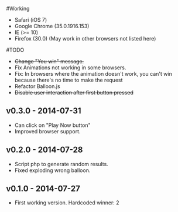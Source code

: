 #Working
- Safari (iOS 7)
- Google Chrome (35.0.1916.153)
- IE (>= 10)
- Firefox (30.0)
(May work in other browsers not listed here)

#TODO
- <s>Change "You win" message.</s>
- Fix Animations not working in some browsers.
- Fix: In browsers where the animation doesn't work, you can't win because there's no time to make the request
- Refactor Balloon.js
- <s>Disable user interaction after first button pressed</s>

## v0.3.0 - 2014-07-31
- Can click on "Play Now button"
- Improved browser support.

## v0.2.0 - 2014-07-28
- Script php to generate random results.
- Fixed exploding wrong balloon.

## v0.1.0 - 2014-07-27
- First working version. Hardcoded winner: 2
